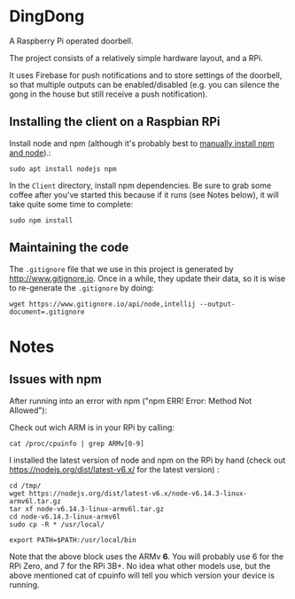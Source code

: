 # DingDong
A Raspberry Pi operated doorbell.

The project consists of a relatively simple hardware layout, and a RPi.

It uses Firebase for push notifications and to store settings of the doorbell, so that multiple outputs can be enabled/disabled (e.g. you can silence the gong in the house but still receive a push notification).

## Installing the client on a Raspbian RPi
Install node and npm (although it's probably best to [manually install npm and node](#issues-with-npm)).:
```
sudo apt install nodejs npm
```
In the `Client` directory, install npm dependencies. Be sure to grab some coffee after you've started this because if it runs (see Notes below), it will take quite some time to complete:
```
sudo npm install
```

## Maintaining the code
The `.gitignore` file that we use in this project is generated by http://www.gitignore.io. Once in a while, they update their data, so it is wise to re-generate the `.gitignore` by doing:
```
wget https://www.gitignore.io/api/node,intellij --output-document=.gitignore
```




# Notes


## Issues with npm
After running into an error with npm ("npm ERR! Error: Method Not Allowed"):

Check out wich ARM is in your RPi by calling:
```
cat /proc/cpuinfo | grep ARMv[0-9]
```

I installed the latest version of node and npm on the RPi by hand (check out https://nodejs.org/dist/latest-v6.x/ for the latest version) :
```
cd /tmp/
wget https://nodejs.org/dist/latest-v6.x/node-v6.14.3-linux-armv6l.tar.gz
tar xf node-v6.14.3-linux-armv6l.tar.gz
cd node-v6.14.3-linux-armv6l
sudo cp -R * /usr/local/

export PATH=$PATH:/usr/local/bin
```
Note that the above block uses the ARMv **6**. You will probably use 6 for the RPi Zero, and 7 for the RPi 3B+. No idea what other models use, but the above mentioned cat of cpuinfo will tell you which version your device is running.
